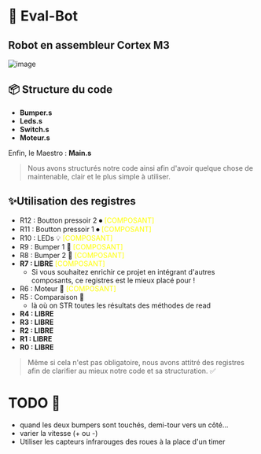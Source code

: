 # 🤖 Eval-Bot 
## Robot en assembleur Cortex M3

![image](https://github.com/Berachem/eval-bot/assets/61350744/61177575-62eb-4426-996d-c1c2628b6114)

## 📦 Structure du code
- __Bumper.s__
- __Leds.s__
- __Switch.s__
- __Moteur.s__

Enfin, le Maestro : __Main.s__

> Nous avons structurés notre code ainsi afin d'avoir quelque chose de maintenable, clair et le plus simple à utiliser.

## ✨Utilisation des registres
- R12 : Boutton pressoir 2 ⏺ <span style="color: yellow"> [COMPOSANT] </span>
- R11 : Boutton pressoir 1 ⏺ <span style="color: yellow"> [COMPOSANT] </span>
- R10 : LEDs 💡 <span style="color: yellow"> [COMPOSANT] </span>
- R9 : Bumper 1 🚧 <span style="color: yellow"> [COMPOSANT] </span>
- R8 : Bumper 2 🚧 <span style="color: yellow"> [COMPOSANT] </span>
- __R7 : LIBRE__  <span style="color: yellow"> [COMPOSANT] </span>
    - Si vous souhaitez enrichir ce projet en intégrant d'autres composants, ce registres est le mieux placé pour !  
- R6 : Moteur 🚗 <span style="color: yellow"> [COMPOSANT] </span>
- R5 : Comparaison 🧐 
    - là où on STR toutes les résultats des méthodes de read
- __R4 : LIBRE__
- __R3 : LIBRE__
- __R2 : LIBRE__
- __R1 : LIBRE__
- __R0 : LIBRE__


> Même si cela n'est pas obligatoire, nous avons attitré des registres afin de clarifier au mieux notre code et sa structuration. ✅

# TODO 🎈
- quand les deux bumpers sont touchés, demi-tour vers un côté...
- varier la vitesse (+ ou -)
- Utiliser les capteurs infrarouges des roues à la place d'un timer






